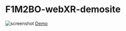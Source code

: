# F1M2BO-webXR-demosite
![screenshot](/screenshot/screenshot.jpg)
[Demo](https://schw.hosts1.ma-cloud.nl/webxr/)
